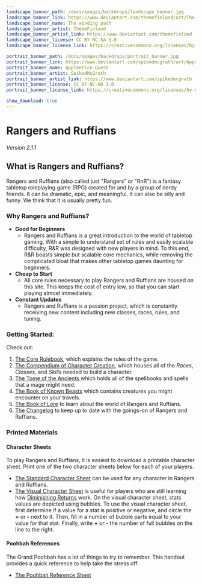 ```yaml
---
landscape_banner_path: /docs/images/backdrops/landscape_banner.jpg
landscape_banner_link: https://www.deviantart.com/themefinland/art/The-winding-path-commission-800945478
landscape_banner_name: The winding path
landscape_banner_artist: ThemeFinland
landscape_banner_artist_link: https://www.deviantart.com/themefinland
landscape_banner_license: CC BY-NC-SA 3.0
landscape_banner_license_link: https://creativecommons.org/licenses/by-nc-sa/3.0/

portrait_banner_path: /docs/images/backdrops/portrait_banner.jpg
portrait_banner_link: https://www.deviantart.com/spikedmcgrath/art/Apprentice-Quest-779369039
portrait_banner_name: Apprentice Quest
portrait_banner_artist: SpikedMcGrath
portrait_banner_artist_link: https://www.deviantart.com/spikedmcgrath
portrait_banner_license: CC BY-NC-ND 3.0
portrait_banner_license_link: https://creativecommons.org/licenses/by-nc-nd/3.0/

show_download: true
---
```


# Rangers and Ruffians
_Version 2.1.1_

## What is Rangers and Ruffians?
Rangers and Ruffians (also called just "Rangers" or "RnR")
is a fantasy tabletop roleplaying game (RPG) created for and by a group of
nerdy friends. It can be dramatic, epic, and meaningful.
It can also be silly and funny. We think that it is usually pretty fun. 


### Why Rangers and Ruffians?
* __Good for Beginners__ 
  * Rangers and Ruffians is a great introduction to the world of tabletop gaming. With a simple to understand
    set of rules and easily scalable difficulty, R&R was designed with new players in mind. To this end, R&R 
    boasts simple but scalable core mechanics, while removing the complicated bloat that makes other tabletop
    games daunting for beginners.
* __Cheap to Start__
  * All core rules necessary to play Rangers and Ruffians are housed on this site. This keeps the cost of 
    entry low, so that you can start playing almost immediately.
* __Constant Updates__
  * Rangers and Ruffians is a passion project, which is constantly receiving new content including new
    classes, races, rules, and tuning.

### Getting Started:
Check out:
1. [The Core Rulebook](docs/Rulebook.md), which explains the rules of the game.
2. [The Compendium of Character Creation](docs/Compendium_of_Character_Creation.md), which houses all of the _Races_, _Classes_, and _Skills_ needed to build a character.
3. [The Tome of the Ancients ](docs/Tome_of_the_Ancients.md) which holds all of the spellbooks and spells that a mage might need.
4. [The Book of Known Beasts](docs/Book_of_Known_Beasts.md) which contains creatures you might encounter on your travels.
5. [The Book of Lore](docs/Book_of_Lore.md) to learn about the world of Rangers and Ruffians.
6. [The Changelog](docs/Changelog.md) to keep up to date with the goings-on of Rangers and Ruffians.

### Printed Materials
#### Character Sheets
To play Rangers and Ruffians, it is easiest to download a printable character sheet. Print one of the two character sheets below for each of your players.
* [The Standard Character Sheet](docs/printed_materials/standard_character_sheet.pdf) can be used for any character in Rangers and Ruffians.
* [The Visual Character Sheet](docs/printed_materials/visual_character_sheet.pdf) is useful for players who are still learning how [Diminishing Returns](docs/Rulebook.md#diminishing-returns) work. On the visual character sheet, stats values are depicted using bubbles. To use the visual character sheet, first determine if a value for a stat is positive or negative, and circle the __+__ or __-__ next to it. Then, fill in a number of bubble parts equal to your value for that stat. Finally, write __+__ or __-__ the number of full bubbles on the line to the right.


#### Poohbah References
The Grand Poohbah has a lot of things to try to remember. This handout provides a quick reference to help take the stress off.
* [The Poohbah Reference Sheet](docs/Poohbah_Printables.md)

